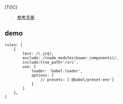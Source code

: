 [TOC]
> [参考手册](https://webpack.docschina.org/loaders/babel-loader/)

## demo
```
rules: [
    {
        test: /\.js$/,
        exclude: /(node_modules|bower_components)/,
        include:true_path+'/src',
        use: {
            loader: 'babel-loader',
            options: {
                // presets: ['@babel/preset-env']
            }
        }
    },
]
```